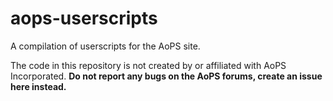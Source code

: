 # aops-userscripts
A compilation of userscripts for the AoPS site.

The code in this repository is not created by or affiliated with AoPS Incorporated.
**Do not report any bugs on the AoPS forums, create an issue here instead.**
